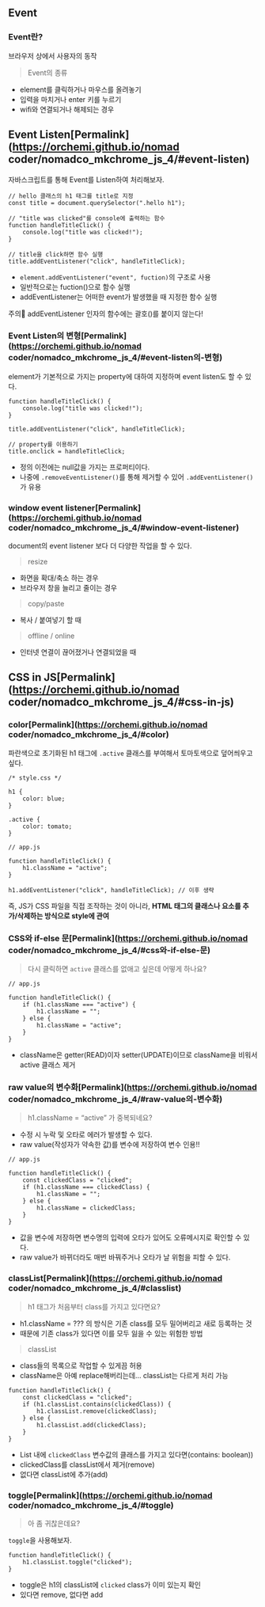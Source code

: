 ## Event

### Event란?

브라우저 상에서 사용자의 동작



> Event의 종류

- element를 클릭하거나 마우스를 올려놓기
- 입력을 마치거나 enter 키를 누르기
- wifi와 연결되거나 해제되는 경우



## Event Listen[Permalink](https://orchemi.github.io/nomad coder/nomadco_mkchrome_js_4/#event-listen)

자바스크립트를 통해 Event를 Listen하여 처리해보자.

```
// hello 클래스의 h1 태그를 title로 지정
const title = document.querySelector(".hello h1");

// "title was clicked"를 console에 출력하는 함수
function handleTitleClick() {
	console.log("title was clicked!");
}

// title을 click하면 함수 실행
title.addEventListener("click", handleTitleClick);
```

- `element.addEventListener("event", fuction)`의 구조로 사용
- 일반적으로는 fuction()으로 함수 실행
- addEventListener는 어떠한 event가 발생했을 때 지정한 함수 실행

주의📢 addEventListener 인자의 함수에는 괄호()를 붙이지 않는다!



### Event Listen의 변형[Permalink](https://orchemi.github.io/nomad coder/nomadco_mkchrome_js_4/#event-listen의-변형)

element가 기본적으로 가지는 property에 대하여 지정하며 event listen도 할 수 있다.

```
function handleTitleClick() {
	console.log("title was clicked!");
}

title.addEventListener("click", handleTitleClick);

// property를 이용하기
title.onclick = handleTitleClick;
```

- 정의 이전에는 null값을 가지는 프로퍼티이다.
- 나중에 `.removeEventListener()`를 통해 제거할 수 있어 `.addEventListener()`가 유용



### window event listener[Permalink](https://orchemi.github.io/nomad coder/nomadco_mkchrome_js_4/#window-event-listener)

document의 event listener 보다 더 다양한 작업을 할 수 있다.



> resize

- 화면을 확대/축소 하는 경우
- 브라우저 창을 늘리고 줄이는 경우



> copy/paste

- 복사 / 붙여넣기 할 때



> offline / online

- 인터넷 연결이 끊어졌거나 연결되었을 때



## CSS in JS[Permalink](https://orchemi.github.io/nomad coder/nomadco_mkchrome_js_4/#css-in-js)

### color[Permalink](https://orchemi.github.io/nomad coder/nomadco_mkchrome_js_4/#color)

파란색으로 초기화된 h1 태그에 `.active` 클래스를 부여해서 토마토색으로 덮어씌우고 싶다.

```
/* style.css */

h1 {
	color: blue;
}

.active {
	color: tomato;
}
```



```
// app.js

function handleTitleClick() {
	h1.className = "active";
}

h1.addEventListener("click", handleTitleClick); // 이후 생략
```

즉, JS가 CSS 파일을 직접 조작하는 것이 아니라, **HTML 태그의 클래스나 요소를 추가/삭제하는 방식으로 style에 관여**



### CSS와 if-else 문[Permalink](https://orchemi.github.io/nomad coder/nomadco_mkchrome_js_4/#css와-if-else-문)

> 다시 클릭하면 `active` 클래스를 없애고 싶은데 어떻게 하나요?

```
// app.js

function handleTitleClick() {
	if (h1.className === "active") {
		h1.className = "";
	} else {
		h1.className = "active";
	}
}
```

- className은 getter(READ)이자 setter(UPDATE)이므로 className을 비워서 active 클래스 제거



### raw value의 변수화[Permalink](https://orchemi.github.io/nomad coder/nomadco_mkchrome_js_4/#raw-value의-변수화)

> h1.className = “active” 가 중복되네요?

- 수정 시 누락 및 오타로 에러가 발생할 수 있다.
- raw value(작성자가 약속한 값)를 변수에 저장하여 변수 인용!!



```
// app.js

function handleTitleClick() {
	const clickedClass = "clicked";
	if (h1.className === clickedClass) {
		h1.className = "";
	} else {
		h1.className = clickedClass;
	}
}
```

- 값을 변수에 저장하면 변수명의 입력에 오타가 있어도 오류메시지로 확인할 수 있다.
- raw value가 바뀌더라도 매번 바꿔주거나 오타가 날 위험을 피할 수 있다.



### classList[Permalink](https://orchemi.github.io/nomad coder/nomadco_mkchrome_js_4/#classlist)

> h1 태그가 처음부터 class를 가지고 있다면요?

- h1.className = ??? 의 방식은 기존 class를 모두 밀어버리고 새로 등록하는 것
- 때문에 기존 class가 있다면 이를 모두 잃을 수 있는 위험한 방법



> classList

- class들의 목록으로 작업할 수 있게끔 허용
- className은 아예 replace해버리는데… classList는 다르게 처리 가능

```
function handleTitleClick() {
	const clickedClass = "clicked";
	if (h1.classList.contains(clickedClass)) {
		h1.classList.remove(clickedClass);
	} else {
		h1.classList.add(clickedClass);
	}
}
```

- List 내에 `clickedClass` 변수값의 클래스를 가지고 있다면(contains: boolean))
- clickedClass를 classList에서 제거(remove)
- 없다면 classList에 추가(add)



### toggle[Permalink](https://orchemi.github.io/nomad coder/nomadco_mkchrome_js_4/#toggle)

> 아 좀 귀찮은데요?



`toggle`을 사용해보자.

```
function handleTitleClick() {
	h1.classList.toggle("clicked");
}
```

- toggle은 h1의 classList에 `clicked` class가 이미 있는지 확인
- 있다면 remove, 없다면 add